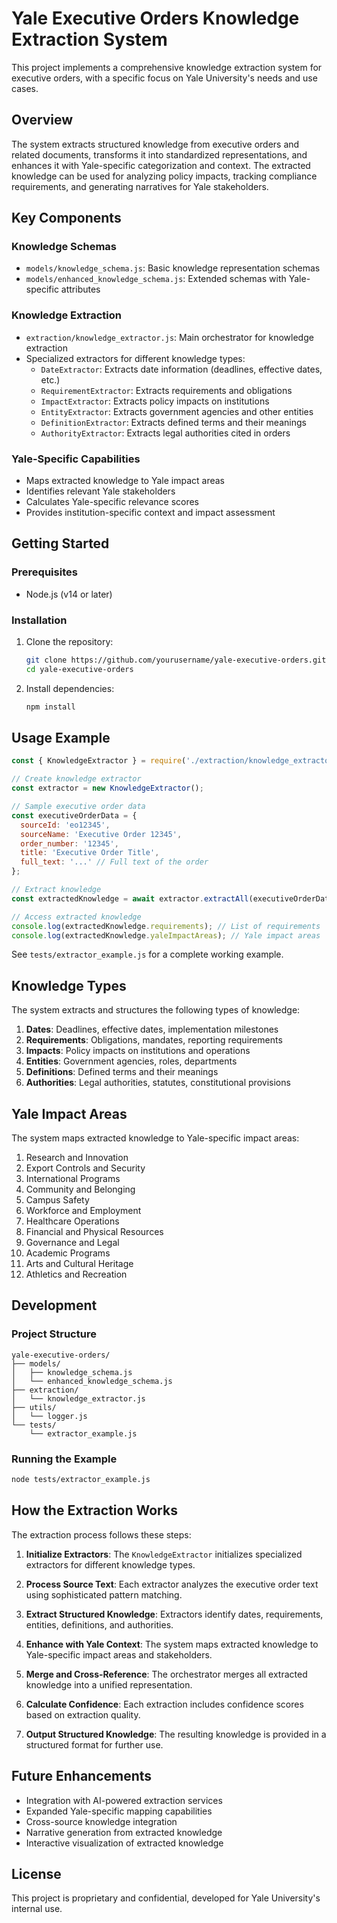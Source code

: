 # Yale Executive Orders Knowledge Extraction System

This project implements a comprehensive knowledge extraction system for executive orders, with a specific focus on Yale University's needs and use cases.

## Overview

The system extracts structured knowledge from executive orders and related documents, transforms it into standardized representations, and enhances it with Yale-specific categorization and context. The extracted knowledge can be used for analyzing policy impacts, tracking compliance requirements, and generating narratives for Yale stakeholders.

## Key Components

### Knowledge Schemas

- `models/knowledge_schema.js`: Basic knowledge representation schemas
- `models/enhanced_knowledge_schema.js`: Extended schemas with Yale-specific attributes

### Knowledge Extraction

- `extraction/knowledge_extractor.js`: Main orchestrator for knowledge extraction
- Specialized extractors for different knowledge types:
  - `DateExtractor`: Extracts date information (deadlines, effective dates, etc.)
  - `RequirementExtractor`: Extracts requirements and obligations
  - `ImpactExtractor`: Extracts policy impacts on institutions
  - `EntityExtractor`: Extracts government agencies and other entities
  - `DefinitionExtractor`: Extracts defined terms and their meanings
  - `AuthorityExtractor`: Extracts legal authorities cited in orders

### Yale-Specific Capabilities

- Maps extracted knowledge to Yale impact areas
- Identifies relevant Yale stakeholders
- Calculates Yale-specific relevance scores
- Provides institution-specific context and impact assessment

## Getting Started

### Prerequisites

- Node.js (v14 or later)

### Installation

1. Clone the repository:
   ```bash
   git clone https://github.com/yourusername/yale-executive-orders.git
   cd yale-executive-orders
   ```

2. Install dependencies:
   ```bash
   npm install
   ```

## Usage Example

```javascript
const { KnowledgeExtractor } = require('./extraction/knowledge_extractor');

// Create knowledge extractor
const extractor = new KnowledgeExtractor();

// Sample executive order data
const executiveOrderData = {
  sourceId: 'eo12345',
  sourceName: 'Executive Order 12345',
  order_number: '12345',
  title: 'Executive Order Title',
  full_text: '...' // Full text of the order
};

// Extract knowledge
const extractedKnowledge = await extractor.extractAll(executiveOrderData);

// Access extracted knowledge
console.log(extractedKnowledge.requirements); // List of requirements
console.log(extractedKnowledge.yaleImpactAreas); // Yale impact areas
```

See `tests/extractor_example.js` for a complete working example.

## Knowledge Types

The system extracts and structures the following types of knowledge:

1. **Dates**: Deadlines, effective dates, implementation milestones
2. **Requirements**: Obligations, mandates, reporting requirements
3. **Impacts**: Policy impacts on institutions and operations
4. **Entities**: Government agencies, roles, departments
5. **Definitions**: Defined terms and their meanings
6. **Authorities**: Legal authorities, statutes, constitutional provisions

## Yale Impact Areas

The system maps extracted knowledge to Yale-specific impact areas:

1. Research and Innovation
2. Export Controls and Security
3. International Programs
4. Community and Belonging
5. Campus Safety
6. Workforce and Employment
7. Healthcare Operations
8. Financial and Physical Resources
9. Governance and Legal
10. Academic Programs
11. Arts and Cultural Heritage
12. Athletics and Recreation

## Development

### Project Structure

```
yale-executive-orders/
├── models/
│   ├── knowledge_schema.js
│   └── enhanced_knowledge_schema.js
├── extraction/
│   └── knowledge_extractor.js
├── utils/
│   └── logger.js
└── tests/
    └── extractor_example.js
```

### Running the Example

```bash
node tests/extractor_example.js
```

## How the Extraction Works

The extraction process follows these steps:

1. **Initialize Extractors**: The `KnowledgeExtractor` initializes specialized extractors for different knowledge types.

2. **Process Source Text**: Each extractor analyzes the executive order text using sophisticated pattern matching.

3. **Extract Structured Knowledge**: Extractors identify dates, requirements, entities, definitions, and authorities.

4. **Enhance with Yale Context**: The system maps extracted knowledge to Yale-specific impact areas and stakeholders.

5. **Merge and Cross-Reference**: The orchestrator merges all extracted knowledge into a unified representation.

6. **Calculate Confidence**: Each extraction includes confidence scores based on extraction quality.

7. **Output Structured Knowledge**: The resulting knowledge is provided in a structured format for further use.

## Future Enhancements

- Integration with AI-powered extraction services
- Expanded Yale-specific mapping capabilities
- Cross-source knowledge integration
- Narrative generation from extracted knowledge
- Interactive visualization of extracted knowledge

## License

This project is proprietary and confidential, developed for Yale University's internal use.
